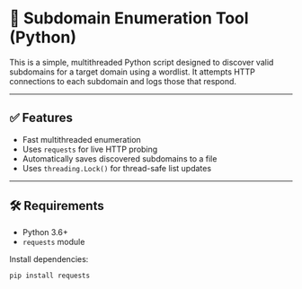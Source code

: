 
# 🔎 Subdomain Enumeration Tool (Python)

This is a simple, multithreaded Python script designed to discover valid subdomains for a target domain using a wordlist. It attempts HTTP connections to each subdomain and logs those that respond.

---

## ✅ Features

- Fast multithreaded enumeration
- Uses `requests` for live HTTP probing
- Automatically saves discovered subdomains to a file
- Uses `threading.Lock()` for thread-safe list updates

---

## 🛠 Requirements

- Python 3.6+
- `requests` module

Install dependencies:
```bash
pip install requests
